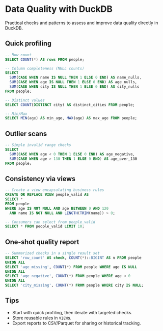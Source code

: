 # Data Quality with DuckDB

Practical checks and patterns to assess and improve data quality directly in DuckDB.

## Quick profiling

```sql
-- Row count
SELECT COUNT(*) AS rows FROM people;

-- Column completeness (NULL counts)
SELECT
  SUM(CASE WHEN name IS NULL THEN 1 ELSE 0 END) AS name_nulls,
  SUM(CASE WHEN age IS NULL THEN 1 ELSE 0 END) AS age_nulls,
  SUM(CASE WHEN city IS NULL THEN 1 ELSE 0 END) AS city_nulls
FROM people;

-- Distinct values
SELECT COUNT(DISTINCT city) AS distinct_cities FROM people;

-- Min/Max
SELECT MIN(age) AS min_age, MAX(age) AS max_age FROM people;
```

## Outlier scans

```sql
-- Simple invalid range checks
SELECT
  SUM(CASE WHEN age < 0 THEN 1 ELSE 0 END) AS age_negative,
  SUM(CASE WHEN age > 130 THEN 1 ELSE 0 END) AS age_over_130
FROM people;
```

## Consistency via views

```sql
-- Create a view encapsulating business rules
CREATE OR REPLACE VIEW people_valid AS
SELECT *
FROM people
WHERE age IS NOT NULL AND age BETWEEN 0 AND 120
  AND name IS NOT NULL AND LENGTH(TRIM(name)) > 0;

-- Consumers can select from people_valid
SELECT * FROM people_valid LIMIT 10;
```

## One-shot quality report

```sql
-- Summarized checks in a single result set
SELECT 'row_count' AS check, COUNT(*)::BIGINT AS n FROM people
UNION ALL
SELECT 'age_missing', COUNT(*) FROM people WHERE age IS NULL
UNION ALL
SELECT 'age_negative', COUNT(*) FROM people WHERE age < 0
UNION ALL
SELECT 'city_missing', COUNT(*) FROM people WHERE city IS NULL;
```

## Tips

- Start with quick profiling, then iterate with targeted checks.
- Store reusable rules in `VIEW`s.
- Export reports to CSV/Parquet for sharing or historical tracking.
